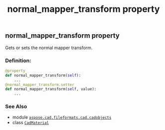 ﻿---
title: normal_mapper_transform property
second_title: Aspose.CAD for Python via .NET API References
description: 
type: docs
weight: 680
url: /python-net/aspose.cad.fileformats.cad.cadobjects/cadmaterial/normal_mapper_transform/
is_root: false
---

## normal_mapper_transform property


Gets or sets the normal mapper transform.
### Definition:
```python
@property
def normal_mapper_transform(self):
    ...
@normal_mapper_transform.setter
def normal_mapper_transform(self, value):
    ...
```

### See Also
* module [`aspose.cad.fileformats.cad.cadobjects`](../../)
* class [`CadMaterial`](/cad/python-net/aspose.cad.fileformats.cad.cadobjects/cadmaterial)
